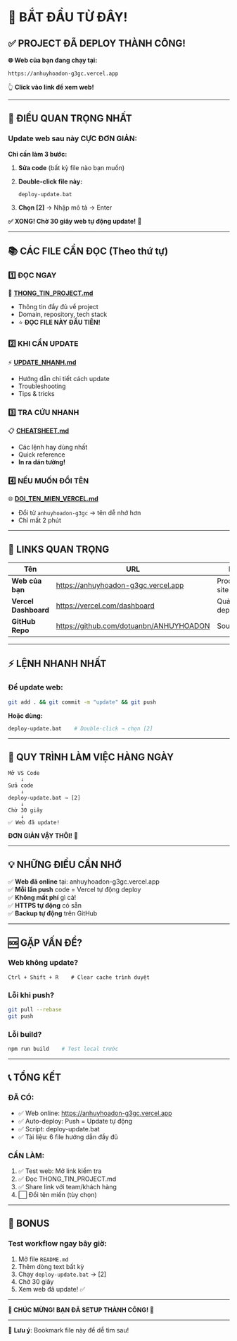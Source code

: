 # 🎉 BẮT ĐẦU TỪ ĐÂY!

## ✅ PROJECT ĐÃ DEPLOY THÀNH CÔNG!

**🌐 Web của bạn đang chạy tại:**
```
https://anhuyhoadon-g3gc.vercel.app
```
👆 **Click vào link để xem web!**

---

## 🚀 ĐIỀU QUAN TRỌNG NHẤT

### Update web sau này CỰC ĐƠN GIẢN:

**Chỉ cần làm 3 bước:**

1. **Sửa code** (bất kỳ file nào bạn muốn)

2. **Double-click file này:**
   ```
   deploy-update.bat
   ```

3. **Chọn [2]** → Nhập mô tả → Enter

**✅ XONG! Chờ 30 giây web tự động update!** 🎉

---

## 📚 CÁC FILE CẦN ĐỌC (Theo thứ tự)

### 1️⃣ ĐỌC NGAY
📖 **[THONG_TIN_PROJECT.md](./THONG_TIN_PROJECT.md)**
- Thông tin đầy đủ về project
- Domain, repository, tech stack
- ⭐ **ĐỌC FILE NÀY ĐẦU TIÊN!**

### 2️⃣ KHI CẦN UPDATE
⚡ **[UPDATE_NHANH.md](./UPDATE_NHANH.md)**
- Hướng dẫn chi tiết cách update
- Troubleshooting
- Tips & tricks

### 3️⃣ TRA CỨU NHANH
📋 **[CHEATSHEET.md](./CHEATSHEET.md)**
- Các lệnh hay dùng nhất
- Quick reference
- **In ra dán tường!**

### 4️⃣ NẾU MUỐN ĐỔI TÊN
🌐 **[DOI_TEN_MIEN_VERCEL.md](./DOI_TEN_MIEN_VERCEL.md)**
- Đổi từ `anhuyhoadon-g3gc` → tên dễ nhớ hơn
- Chỉ mất 2 phút

---

## 🔗 LINKS QUAN TRỌNG

| Tên | URL | Mô tả |
|-----|-----|-------|
| **Web của bạn** | https://anhuyhoadon-g3gc.vercel.app | Production site |
| **Vercel Dashboard** | https://vercel.com/dashboard | Quản lý deployments |
| **GitHub Repo** | https://github.com/dotuanbn/ANHUYHOADON | Source code |

---

## ⚡ LỆNH NHANH NHẤT

### Để update web:
```bash
git add . && git commit -m "update" && git push
```

**Hoặc dùng:**
```bash
deploy-update.bat    # Double-click → chọn [2]
```

---

## 🎯 QUY TRÌNH LÀM VIỆC HÀNG NGÀY

```
Mở VS Code
    ↓
Sửa code
    ↓
deploy-update.bat → [2]
    ↓
Chờ 30 giây
    ↓
✅ Web đã update!
```

**ĐƠN GIẢN VẬY THÔI!** 🎉

---

## 💡 NHỮNG ĐIỀU CẦN NHỚ

✅ **Web đã online** tại: anhuyhoadon-g3gc.vercel.app  
✅ **Mỗi lần push** code = Vercel tự động deploy  
✅ **Không mất phí** gì cả!  
✅ **HTTPS tự động** có sẵn  
✅ **Backup tự động** trên GitHub  

---

## 🆘 GẶP VẤN ĐỀ?

### Web không update?
```
Ctrl + Shift + R    # Clear cache trình duyệt
```

### Lỗi khi push?
```bash
git pull --rebase
git push
```

### Lỗi build?
```bash
npm run build    # Test local trước
```

---

## 📞 TỔNG KẾT

### ĐÃ CÓ:
- ✅ Web online: https://anhuyhoadon-g3gc.vercel.app
- ✅ Auto-deploy: Push = Update tự động
- ✅ Script: deploy-update.bat
- ✅ Tài liệu: 6 file hướng dẫn đầy đủ

### CẦN LÀM:
1. ✅ Test web: Mở link kiểm tra
2. ✅ Đọc THONG_TIN_PROJECT.md
3. ✅ Share link với team/khách hàng
4. ⬜ Đổi tên miền (tùy chọn)

---

## 🎁 BONUS

### Test workflow ngay bây giờ:

1. Mở file `README.md`
2. Thêm dòng text bất kỳ
3. Chạy `deploy-update.bat` → [2]
4. Chờ 30 giây
5. Xem web đã update! ✅

---

**🎉 CHÚC MỪNG! BẠN ĐÃ SETUP THÀNH CÔNG! 🚀**

---

📌 **Lưu ý**: Bookmark file này để dễ tìm sau!

